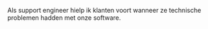 Als support engineer hielp ik klanten voort wanneer ze technische problemen hadden met onze software.